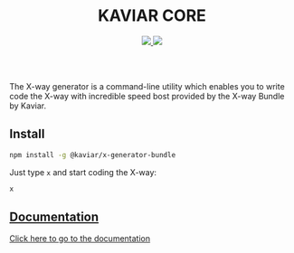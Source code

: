 <h1 align="center">KAVIAR CORE</h1>

<p align="center">
  <a href="https://travis-ci.org/kaviarjs/x-generator-bundle">
    <img src="https://api.travis-ci.org/kaviarjs/x-generator-bundle.svg?branch=master" />
  </a>
  <a href="https://coveralls.io/github/kaviarjs/x-generator-bundle?branch=master">
    <img src="https://coveralls.io/repos/github/kaviarjs/x-generator-bundle/badge.svg?branch=master" />
  </a>
</p>

<br />
<br />

The X-way generator is a command-line utility which enables you to write code the X-way with incredible speed bost provided by the X-way Bundle by Kaviar.

## Install

```bash
npm install -g @kaviar/x-generator-bundle
```

Just type `x` and start coding the X-way:

```bash
x
```

## [Documentation](./DOCUMENTATION.md)

[Click here to go to the documentation](./DOCUMENTATION.md)

